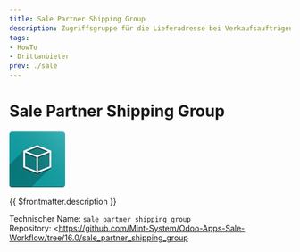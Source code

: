 ```yaml
---
title: Sale Partner Shipping Group
description: Zugriffsgruppe für die Lieferadresse bei Verkaufsaufträgen und Rechnungen.
tags:
- HowTo
- Drittanbieter
prev: ./sale
---
```

# Sale Partner Shipping Group
![icon_oms_box](attachments/icon_oms_box.png)

{{ $frontmatter.description }}

Technischer Name: `sale_partner_shipping_group`\
Repository: <https://github.com/Mint-System/Odoo-Apps-Sale-Workflow/tree/16.0/sale_partner_shipping_group
